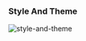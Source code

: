 ### Style And Theme

![style-and-theme](https://user-images.githubusercontent.com/27923352/175060208-f19f13aa-1034-4ba8-9b97-804dbc82e5f5.gif)
